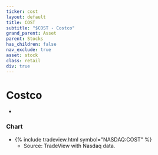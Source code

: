 ```yaml
---
ticker: cost
layout: default
title: COST
subtitle: "$COST - Costco"
grand_parent: Asset
parent: Stocks
has_children: false
nav_exclude: true
asset: stock
class: retail
div: true
---
```

# Costco
- 

### Chart
- {% include tradeview.html symbol="NASDAQ:COST" %}
	- Source: TradeView with Nasdaq data.